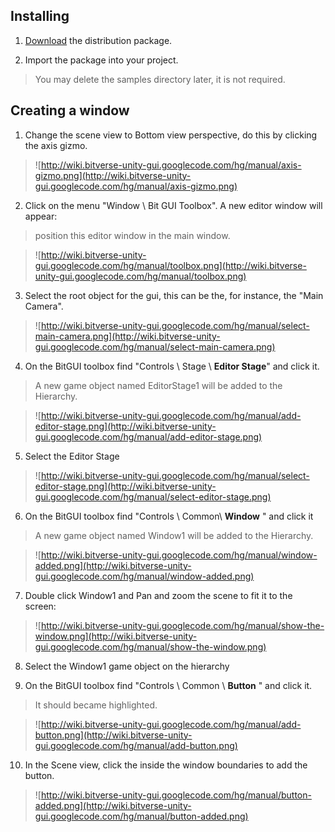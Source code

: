## Installing ##
1) [Download](http://code.google.com/p/bitverse-unity-gui/downloads/list) the distribution package.

2) Import the package into your project.
> You may delete the samples directory later, it is not required.


## Creating a window ##

1) Change the scene view to Bottom view perspective, do this by clicking the axis gizmo.
> ![http://wiki.bitverse-unity-gui.googlecode.com/hg/manual/axis-gizmo.png](http://wiki.bitverse-unity-gui.googlecode.com/hg/manual/axis-gizmo.png)

2) Click on the menu "Window \ Bit GUI Toolbox". A new editor window will appear:
> position this editor window in the main window.

> ![http://wiki.bitverse-unity-gui.googlecode.com/hg/manual/toolbox.png](http://wiki.bitverse-unity-gui.googlecode.com/hg/manual/toolbox.png)

3) Select the root object for the gui, this can be the, for instance, the "Main Camera".
> ![http://wiki.bitverse-unity-gui.googlecode.com/hg/manual/select-main-camera.png](http://wiki.bitverse-unity-gui.googlecode.com/hg/manual/select-main-camera.png)

4) On the BitGUI toolbox find "Controls \ Stage \ **Editor Stage**" and click it.
> A new game object named EditorStage1 will be added to the Hierarchy.

> ![http://wiki.bitverse-unity-gui.googlecode.com/hg/manual/add-editor-stage.png](http://wiki.bitverse-unity-gui.googlecode.com/hg/manual/add-editor-stage.png)

5) Select the Editor Stage
> ![http://wiki.bitverse-unity-gui.googlecode.com/hg/manual/select-editor-stage.png](http://wiki.bitverse-unity-gui.googlecode.com/hg/manual/select-editor-stage.png)

6) On the BitGUI toolbox find "Controls \ Common\ **Window** " and click it
> A new game object named Window1 will be added to the Hierarchy.

> ![http://wiki.bitverse-unity-gui.googlecode.com/hg/manual/window-added.png](http://wiki.bitverse-unity-gui.googlecode.com/hg/manual/window-added.png)


7) Double click Window1 and Pan and zoom the scene to fit it to the screen:
> ![http://wiki.bitverse-unity-gui.googlecode.com/hg/manual/show-the-window.png](http://wiki.bitverse-unity-gui.googlecode.com/hg/manual/show-the-window.png)

8) Select the Window1 game object on the hierarchy

9) On the BitGUI toolbox find "Controls \ Common \ **Button** " and click it.
> It should became highlighted.

> ![http://wiki.bitverse-unity-gui.googlecode.com/hg/manual/add-button.png](http://wiki.bitverse-unity-gui.googlecode.com/hg/manual/add-button.png)

10) In the Scene view, click the inside the window boundaries to add the button.
> ![http://wiki.bitverse-unity-gui.googlecode.com/hg/manual/button-added.png](http://wiki.bitverse-unity-gui.googlecode.com/hg/manual/button-added.png)